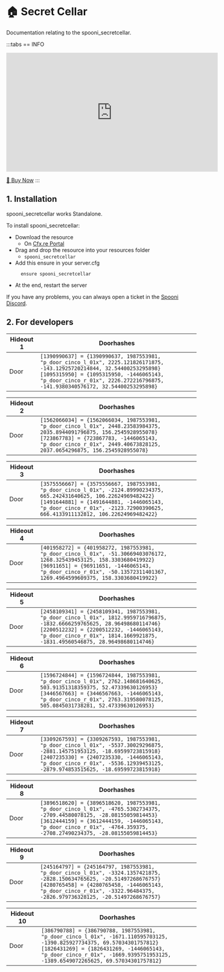 # 🏠 Secret Cellar
Documentation relating to the spooni_secretcellar.

:::tabs
== INFO
<iframe width="560" height="315" src="https://www.youtube.com/embed/0uV0KZE5RVs?si=RwqvmdEfpjyY3OeW" frameborder="0" allow="accelerometer; autoplay; clipboard-write; encrypted-media; gyroscope; picture-in-picture; web-share" referrerpolicy="strict-origin-when-cross-origin" allowfullscreen></iframe>

<a href="https://spooni-mapping.tebex.io/package/6180618" class="button-buy">🛒 Buy Now</a>
:::

## 1. Installation
spooni_secretcellar works Standalone.  

To install spooni_secretcellar:
- Download the resource
  - On [Cfx.re Portal](https://portal.cfx.re/)
- Drag and drop the resource into your resources folder
  - `spooni_secretcellar`
- Add this ensure in your server.cfg
  ```
    ensure spooni_secretcellar
  ```
- At the end, restart the server

If you have any problems, you can always open a ticket in the [Spooni Discord](https://discord.gg/spooni).

## 2. For developers
| Hideout 1                 | Doorhashes
|---------------------------|----------------------------------------------------------------------------------|
| Door                      | `[1390990637] = {1390990637, 1987553981, "p_door_cinco_l_01x", 2225.121826171875, -143.12925720214844, 32.54400253295898}` <br> `[1095315950] = {1095315950, -1446065143, "p_door_cinco_r_01x", 2226.272216796875, -141.9380340576172, 32.54400253295898}`

| Hideout 2                 | Doorhashes
|---------------------------|----------------------------------------------------------------------------------|
| Door                      | `[1562066034] = {1562066034, 1987553981, "p_door_cinco_l_01x", 2448.23583984375, 2035.8944091796875, 156.2545928955078}` <br> `[723867783] = {723867783, -1446065143, "p_door_cinco_r_01x", 2449.40673828125, 2037.0654296875, 156.2545928955078}`

| Hideout 3                 | Doorhashes
|---------------------------|----------------------------------------------------------------------------------|
| Door                      | `[3575556667] = {3575556667, 1987553981, "p_door_cinco_l_01x", -2124.89990234375, 665.242431640625, 106.22624969482422}` <br> `[1491644881] = {1491644881, -1446065143, "p_door_cinco_r_01x", -2123.72900390625, 666.4133911132812, 106.22624969482422}`

| Hideout 4                 | Doorhashes
|---------------------------|----------------------------------------------------------------------------------|
| Door                      | `[401958272] = {401958272, 1987553981, "p_door_cinco_l_01x", -51.30669403076172, 1268.325439453125, 158.3303680419922}` <br> `[96911651] = {96911651, -1446065143, "p_door_cinco_r_01x", -50.13572311401367, 1269.4964599609375, 158.3303680419922}`

| Hideout 5                 | Doorhashes
|---------------------------|----------------------------------------------------------------------------------|
| Door                      | `[2458109341] = {2458109341, 1987553981, "p_door_cinco_l_01x", 1812.9959716796875, -1832.6666259765625, 28.96498680114746}` <br> `[2200512232] = {2200512232, -1446065143, "p_door_cinco_r_01x", 1814.1669921875, -1831.49560546875, 28.96498680114746}`

| Hideout 6                 | Doorhashes
|---------------------------|----------------------------------------------------------------------------------|
| Door                      | `[1596724844] = {1596724844, 1987553981, "p_door_cinco_l_01x", 2762.148681640625, 503.91351318359375, 52.47339630126953}` <br> `[3446567663] = {3446567663, -1446065143, "p_door_cinco_r_01x", 2763.319580078125, 505.0845031738281, 52.47339630126953}`

| Hideout 7                 | Doorhashes
|---------------------------|----------------------------------------------------------------------------------|
| Door                      | `[3309267593] = {3309267593, 1987553981, "p_door_cinco_l_01x", -5537.30029296875, -2881.145751953125, -18.69599723815918}` <br> `[2407235330] = {2407235330, -1446065143, "p_door_cinco_r_01x", -5536.12939453125, -2879.974853515625, -18.69599723815918}`

| Hideout 8                 | Doorhashes
|---------------------------|----------------------------------------------------------------------------------|
| Door                      | `[3896518620] = {3896518620, 1987553981, "p_door_cinco_l_01x", -4765.5302734375, -2709.44580078125, -28.08155059814453}` <br> `[3612444159] = {3612444159, -1446065143, "p_door_cinco_r_01x", -4764.359375, -2708.27490234375, -28.08155059814453}`

| Hideout 9                 | Doorhashes
|---------------------------|----------------------------------------------------------------------------------|
| Door                      | `[245164797] = {245164797, 1987553981, "p_door_cinco_l_01x", -3324.1357421875, -2828.150634765625, -20.51497268676757}` <br> `[4280765458] = {4280765458, -1446065143, "p_door_cinco_r_01x", -3322.96484375, -2826.979736328125, -20.51497268676757}`

| Hideout 10                | Doorhashes
|---------------------------|----------------------------------------------------------------------------------|
| Door                      | `[386790788] = {386790788, 1987553981, "p_door_cinco_l_01x", -1671.110595703125, -1390.825927734375, 69.57034301757812}` <br> `[1826431269] = {1826431269, -1446065143, "p_door_cinco_r_01x", -1669.9395751953125, -1389.6549072265625, 69.57034301757812}`